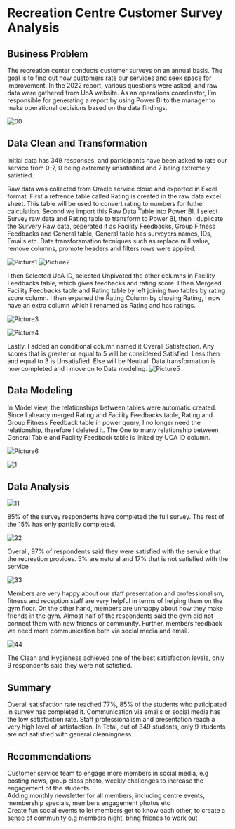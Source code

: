 # Recreation Centre Customer Survey Analysis
## Business Problem
The recreation center conducts customer surveys on an annual basis. The goal is to find out how customers rate our services and seek space for improvement. In the 2022 report, various questions were asked, and raw data were gathered from UoA website. As an operations coordinator, I’m responsible for generating a report by using Power BI to the manager to make operational decisions based on the data findings.

![00](https://github.com/dandai509/Customer-Survey-Analysis/assets/106848444/93767468-b386-485a-8e55-276dc38bfd9d)


## Data Clean and Transformation

Initial data has 349 responses, and participants have been asked to rate our service from 0-7, 0 being extremely unsatisfied and 7 being extremely satisfied. 

Raw data was collected from Oracle service cloud and exported in Excel format. First a refrence table called Rating is created in the raw data excel sheet. This table will be used to convert rating to numbers for futher calculation. Second we import this Raw Data Table into Power BI. I select Survey raw data and Rating table to transform to Power BI, then I duplicate the Survery Raw data, seperated it as Facility Feedbacks, Group Fitness Feedbacks and General table, General table has surveyers names, IDs, Emails etc. Date transforamation tecniques such as replace null value, remove columns, promote headers and filters rows were applied.

![Picture1](https://github.com/dandai509/Customer-Survey-Analysis/assets/106848444/b03cd758-755a-413a-a53e-9556a958ee83)
![Picture2](https://github.com/dandai509/Customer-Survey-Analysis/assets/106848444/9e7a2a2a-af76-4cb2-b5e6-b264fe80a4d4)


I then Selected UoA ID, selected Unpivoted the other columns in Facility Feedbacks table, which gives feedbacks and rating score. I then Mergeed Facility Feedbacks table and Rating table by left joining two tables by rating score column. I then expaned the Rating Column by chosing Rating, I now have an extra column which I renamed as Rating and has ratings.

![Picture3](https://github.com/dandai509/Customer-Survey-Analysis/assets/106848444/392f7033-c692-4d76-a4df-b378d4dfbeff)

![Picture4](https://github.com/dandai509/Customer-Survey-Analysis/assets/106848444/2116287d-efb5-4ec8-95c2-db49faf73e61)

Lastly, I added an conditional column named it Overall Satisfaction. Any scores that is greater or equal to 5 will be considered Satisfied. Less then and equal to 3 is Unsatisfied. Else will be Neutral.
Data transformation is now completed and I move on to Data modeling.
![Picture5](https://github.com/dandai509/Customer-Survey-Analysis/assets/106848444/1e48215b-5b80-4021-abe3-d42f7ccdb283)

## Data Modeling

In Model view, the relationships between tables were automatic created. Since I already merged Rating and Facility Feedbacks table, Rating and Group Fitness Feedback table in power query, I no longer need the relationship, therefore I deleted it. The One to many relationship between General Table and Facility Feedback table is linked by UOA ID column.

![Picture6](https://github.com/dandai509/Customer-Survey-Analysis/assets/106848444/6a2a9aa2-9ba8-458a-bcdf-eb1c909e90ef)

![1](https://github.com/dandai509/Customer-Survey-Analysis/assets/106848444/de9154b2-10fd-481b-b935-63e661f7415f)

## Data Analysis

![11](https://github.com/dandai509/Customer-Survey-Analysis/assets/106848444/77e65e1d-a4c6-400d-916b-6f1d887b8e9d)

85% of the survey respondents have completed the full survey. The rest of the 15% has only partially completed.

![22](https://github.com/dandai509/Customer-Survey-Analysis/assets/106848444/3873b03d-8761-45c2-bf78-506b66f183d0)

Overall, 97% of respondents said they were satisfied with the service that the recreation provides. 5% are netural and 17% that is not satisfied with the service

![33](https://github.com/dandai509/Customer-Survey-Analysis/assets/106848444/5c94ae69-9c7f-4d9c-b4ba-3e735b99bdab)

Members are very happy about our staff presentation and professionalism, fitness and reception staff are very helpful in terms of helping them on the gym floor. On the other hand, members are unhappy about how they make friends in the gym. Almost half of the respondents said the gym did not connect them with new friends or community. Further, members feedback we need more communication both via social media and email.

![44](https://github.com/dandai509/Customer-Survey-Analysis/assets/106848444/2b5559b3-9aa4-4fd4-8b07-96b3ff7f5502)

The Clean and Hygieness achieved one of the best satisfaction levels, only 9 respondents said they were not satisfied. 

## Summary

Overall satisfaction rate reached 77%, 85% of the students who paticipated in survey has completed it. Communication via emails or social media has the low satisfaction rate. Staff professionalism and presentation reach a very high level of satisfaction. In Total, out of 349 students, only 9 students are not satisfied with general cleaningness.

## Recommendations 

Customer service team to engage more members in social media, e.g posting news, group class photo, weekly challenges to increase the engagement of the students 											
Adding monthly newsletter for all members, including centre events, membership specials, members engagement photos etc																			
Create fun social events to let members get to know each other, to create a sense of community e.g members night, bring friends to work out 	


